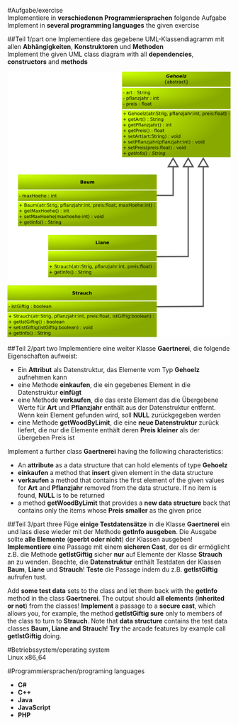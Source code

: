 #Aufgabe/exercise  
Implementiere in __verschiedenen Programmiersprachen__ folgende Aufgabe  
Implement in __several programming languages__ the given exercise

##Teil 1/part one
Implementiere das gegebene UML-Klassendiagramm mit allen __Abhängigkeiten__, __Konstruktoren__ und __Methoden__  
Implement the given UML class diagram with all __dependencies__, __constructors__ and __methods__

![Java Logo](https://github.com/OlafGroh/OOP/blob/master/images/uml/uml.png)

##Teil 2/part two
Implementiere eine weiter Klasse __Gaertnerei__, die folgende Eigenschaften aufweist:
* Ein __Attribut__ als Datenstruktur, das Elemente vom Typ __Gehoelz__ aufnehmen kann
* eine Methode __einkaufen__, die ein gegebenes Element in die Datenstruktur __einfügt__
* eine Methode __verkaufen__, die das erste Element das die Übergebene Werte für __Art__ und __Pflanzjahr__ enthält aus der Datenstruktur entfernt. Wenn kein Element gefunden wird, soll __NULL__ zurückgegeben werden
* eine Methode __getWoodByLimit__, die eine __neue Datenstruktur__ zurück liefert, die nur die Elemente enthält deren __Preis__ __kleiner__ als der übergeben Preis ist

Implement a further class __Gaertnerei__ having the following characteristics:
* An __attribute__ as a data structure that can hold elements of type __Gehoelz__
* __einkaufen__ a method that __insert__ given element in the data structure
* __verkaufen__ a method that contains the first element of the given values for __Art__ and __Pflanzjahr__ removed from the data structure. If no item is found, __NULL__ is to be returned
* a method __getWoodByLimit__ that provides a __new data structure__ back that contains only the items whose __Preis__ __smaller__ as the given price

##Teil 3/part three
Füge __einige Testdatensätze__ in die Klasse __Gaertnerei__ ein und lass diese wieder mit der Methode __getInfo ausgeben__. Die Ausgabe sollte __alle Elemente__ (__geerbt oder nicht__) der Klassen ausgeben!
__Implementiere__ eine Passage mit einem __sicheren Cast__, der es dir ermöglicht z.B. die Methode __getIstGiftig__ sicher __nur__ auf Elemente der Klasse __Strauch__ an zu wenden. Beachte, die __Datenstruktur__ enthält Testdaten der Klassen __Baum__, __Liane__ und __Strauch__! __Teste__ die Passage indem du z.B. __getIstGiftig__ aufrufen tust.

Add __some test data__ sets to the class and let them back with the __getInfo__ method in the class __Gaertnerei__. The output should __all elements__ (__inherited or not__) from the classes!
__Implement__ a passage to a __secure cast__, which allows you, for example, the method __getIstGiftig sure__ only to members of the class to turn to __Strauch__. Note that __data structure__ contains the test data classes __Baum, Liane and Strauch__! __Try__ the arcade features by example call __getIstGiftig__ doing.

#Betriebssystem/operating system  
Linux x86_64

#Programmiersprachen/programing languages  

* __C#__  
* __C++__  
* __Java__  
* __JavaScript__  
* __PHP__  
